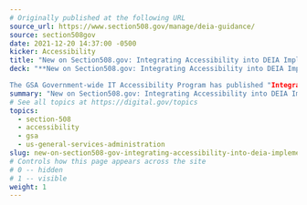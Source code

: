 ```yaml
---
# Originally published at the following URL
source_url: https://www.section508.gov/manage/deia-guidance/
source: section508gov
date: 2021-12-20 14:37:00 -0500
kicker: Accessibility
title: "New on Section508.gov: Integrating Accessibility into DEIA Implementation Plans"
deck: "**New on Section508.gov: Integrating Accessibility into DEIA Implementation Plans**&mdash;Accessibility, the “A” in DEIA, is a foundation on which the federal workforce must build diversity, equity and inclusion for people with disabilities. Without accessibility, we cannot truly achieve the others.

The GSA Government-wide IT Accessibility Program has published "Integrating Accessibility into Agency Diversity, Equity, Inclusion and Accessibility (DEIA) Implementation Plans," a guide designed to support the Accessibility roadmap outlined in the Government-wide Strategic Plan to Advance Diversity, Equity, Inclusion, and Accessibility in the Federal Workforce.  The guidance contained in this article is a preliminary step before offering broader updates to guidance and best practices materials to meet this objective.
summary: "New on Section508.gov: Integrating Accessibility into DEIA Implementation Plans."
# See all topics at https://digital.gov/topics
topics:
  - section-508
  - accessibility
  - gsa
  - us-general-services-administration
slug: new-on-section508-gov-integrating-accessibility-into-deia-implementation-plans
# Controls how this page appears across the site
# 0 -- hidden
# 1 -- visible
weight: 1
---
```

